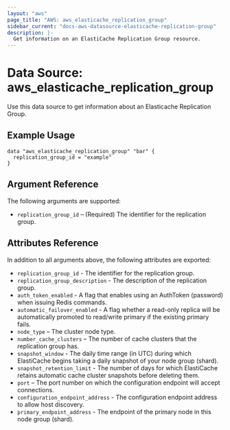 ```yaml
---
layout: "aws"
page_title: "AWS: aws_elasticache_replication_group"
sidebar_current: "docs-aws-datasource-elasticache-replication-group"
description: |-
  Get information on an ElastiCache Replication Group resource.
---
```


# Data Source: aws_elasticache_replication_group

Use this data source to get information about an Elasticache Replication Group.

## Example Usage

```hcl
data "aws_elasticache_replication_group" "bar" {
  replication_group_id = "example"
}
```

## Argument Reference

The following arguments are supported:

* `replication_group_id` – (Required) The identifier for the replication group.

## Attributes Reference

In addition to all arguments above, the following attributes are exported:

* `replication_group_id` - The identifier for the replication group.
* `replication_group_description` - The description of the replication group.
* `auth_token_enabled` - A flag that enables using an AuthToken (password) when issuing Redis commands.
* `automatic_failover_enabled` - A flag whether a read-only replica will be automatically promoted to read/write primary if the existing primary fails.
* `node_type` – The cluster node type.
* `number_cache_clusters` – The number of cache clusters that the replication group has.
* `snapshot_window` - The daily time range (in UTC) during which ElastiCache begins taking a daily snapshot of your node group (shard).
* `snapshot_retention_limit` - The number of days for which ElastiCache retains automatic cache cluster snapshots before deleting them.
* `port` – The port number on which the configuration endpoint will accept connections.
* `configuration_endpoint_address` - The configuration endpoint address to allow host discovery.
* `primary_endpoint_address` - The endpoint of the primary node in this node group (shard).
